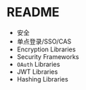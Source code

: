 # README

- 安全
- 单点登录/SSO/CAS
- Encryption Libraries
- Security Frameworks
- `OAuth` Libraries
- JWT Libraries
- Hashing Libraries

